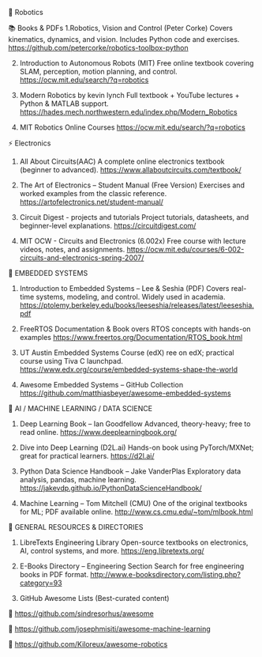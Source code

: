 🔧 Robotics

📚 Books & PDFs
1.Robotics, Vision and Control (Peter Corke)
Covers kinematics, dynamics, and vision.
Includes Python code and exercises.
https://github.com/petercorke/robotics-toolbox-python


2. Introduction to Autonomous Robots (MIT)
Free online textbook covering SLAM, perception, motion planning, and control.
https://ocw.mit.edu/search/?q=robotics


3. Modern Robotics by kevin lynch
Full textbook + YouTube lectures + Python & MATLAB support.
https://hades.mech.northwestern.edu/index.php/Modern_Robotics


4. MIT Robotics Online Courses 
https://ocw.mit.edu/search/?q=robotics


⚡ Electronics


1. All About Circuits(AAC)
A complete online electronics textbook (beginner to advanced).
https://www.allaboutcircuits.com/textbook/


2. The Art of Electronics – Student Manual (Free Version)
Exercises and worked examples from the classic reference.
https://artofelectronics.net/student-manual/


3. Circuit Digest - projects and tutorials 
Project tutorials, datasheets, and beginner-level explanations.
https://circuitdigest.com/


4. MIT OCW - Circuits and Electronics (6.002x)
Free course with lecture videos, notes, and assignments.
https://ocw.mit.edu/courses/6-002-circuits-and-electronics-spring-2007/



🔌 EMBEDDED SYSTEMS


1. Introduction to Embedded Systems – Lee & Seshia (PDF)
Covers real-time systems, modeling, and control.
Widely used in academia.
 https://ptolemy.berkeley.edu/books/leeseshia/releases/latest/leeseshia.pdf


2. FreeRTOS Documentation & Book
overs RTOS concepts with hands-on examples
 https://www.freertos.org/Documentation/RTOS_book.html


3. UT Austin Embedded Systems Course (edX)
ree on edX; practical course using Tiva C launchpad.
 https://www.edx.org/course/embedded-systems-shape-the-world


4. Awesome Embedded Systems – GitHub Collection
 https://github.com/matthiasbeyer/awesome-embedded-systems



🧠 AI / MACHINE LEARNING / DATA SCIENCE


1. Deep Learning Book – Ian Goodfellow
Advanced, theory-heavy; free to read online.
 https://www.deeplearningbook.org/


2. Dive into Deep Learning (D2L.ai)
Hands-on book using PyTorch/MXNet; great for practical learners.
 https://d2l.ai/


3. Python Data Science Handbook – Jake VanderPlas
Exploratory data analysis, pandas, machine learning.
 https://jakevdp.github.io/PythonDataScienceHandbook/


4. Machine Learning – Tom Mitchell (CMU)
One of the original textbooks for ML; PDF available online.
 http://www.cs.cmu.edu/~tom/mlbook.html





🧰 GENERAL RESOURCES & DIRECTORIES


1. LibreTexts Engineering Library
Open-source textbooks on electronics, AI, control systems, and more.
 https://eng.libretexts.org/


2. E-Books Directory – Engineering Section
Search for free engineering books in PDF format.
 http://www.e-booksdirectory.com/listing.php?category=93


3. GitHub Awesome Lists (Best-curated content)

🔗 https://github.com/sindresorhus/awesome

🔗 https://github.com/josephmisiti/awesome-machine-learning

🔗 https://github.com/Kiloreux/awesome-robotics